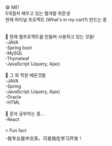 😄 ME!<br>
5개월차 배우고 있는 웹개발 취준생<br>
현재 파이널 프로젝트 (What's in my cart?) 만드는 중<br>
<br>
<br>
🔭 현재 웹프로젝트를 만들며 사용하고 있는 것들!<br>
-JAVA<br>
-Spring boot<br>
-MySQL<br>
-Thymeleaf<br>
-JavaScript (Jquery, Ajax)<br>
<br>
👯 그 외 학원 배운것들<br>
-JAVA<br>
-Spring<br>
-JavaScript (Jquery, Ajax)<br>
-Oracle<br>
-HTML<br>
<br>
🌱 혼자 공부하는 중...<br>
-React<br>
<br>
⚡ Fun fact <br>
-我专业是中文系，可是我在学习开发！<br>
  <br><br>


<!--
**dahye1013/dahye1013** is a ✨ _special_ ✨ repository because its `README.md` (this file) appears on your GitHub profile.

Here are some ideas to get you started:

- 🔭 I’m currently working on ...
- 🌱 I’m currently learning ...
- 👯 I’m looking to collaborate on ...
- 🤔 I’m looking for help with ...
- 💬 Ask me about ...
- 📫 How to reach me: ...
- 😄 Pronouns: ...
- ⚡ Fun fact: ...
-->
